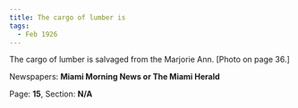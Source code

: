 ```yaml
---  
title: The cargo of lumber is  
tags:  
  - Feb 1926  
---  
```

  
The cargo of lumber is salvaged from the Marjorie Ann. [Photo on page 36.]  
  
Newspapers: **Miami Morning News or The Miami Herald**  
  
Page: **15**, Section: **N/A** 
